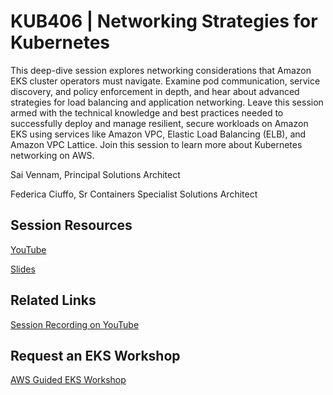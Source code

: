 # KUB406 | Networking Strategies for Kubernetes

This deep-dive session explores networking considerations that Amazon EKS cluster operators must navigate. Examine pod communication, service discovery, and policy enforcement in depth, and hear about advanced strategies for load balancing and application networking. Leave this session armed with the technical knowledge and best practices needed to successfully deploy and manage resilient, secure workloads on Amazon EKS using services like Amazon VPC, Elastic Load Balancing (ELB), and Amazon VPC Lattice. Join this session to learn more about Kubernetes networking on AWS.

Sai Vennam, Principal Solutions Architect

Federica Ciuffo, Sr Containers Specialist Solutions Architect

## Session Resources

[YouTube](https://youtu.be/8fes5sP0rs0?si=HMrvINjoPVP0ca66) 

[Slides](https://reinvent.awsevents.com/content/dam/reinvent/2024/slides/kub/KUB406_Networking-strategies-for-Kubernetes.pdf)

## Related Links
[Session Recording on YouTube](https://www.youtube.com/watch?v=8fes5sP0rs0&ab_channel=AWSEvents)

## Request an EKS Workshop
[AWS Guided EKS Workshop](https://pages.awscloud.com/NAMER-other-PT-eks-workshop-2024-reg.html?trk=93273282-cba3-45ac-932f-841b45264eee&sc_channel=el)
